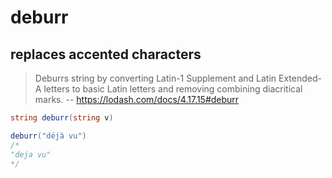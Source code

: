 # deburr

## replaces accented characters

> Deburrs string by converting Latin-1 Supplement and Latin Extended-A letters to basic Latin letters and removing combining diacritical marks. -- <https://lodash.com/docs/4.17.15#deburr>

```csharp
string deburr(string v)
```

```csharp
deburr("déjà vu")
/*
"deja vu"
*/
```
